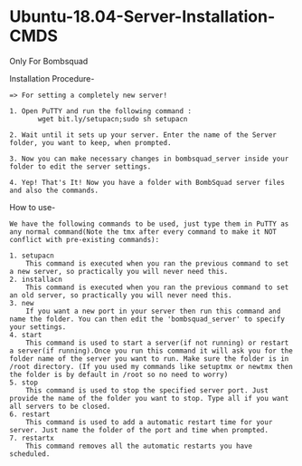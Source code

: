 # Ubuntu-18.04-Server-Installation-CMDS
Only For Bombsquad
  
Installation Procedure-

	=> For setting a completely new server!

	1. Open PuTTY and run the following command : 
           wget bit.ly/setupacn;sudo sh setupacn
			
	2. Wait until it sets up your server. Enter the name of the Server folder, you want to keep, when prompted.
	
	3. Now you can make necessary changes in bombsquad_server inside your folder to edit the server settings.
	
	4. Yep! That's It! Now you have a folder with BombSquad server files and also the commands.
	
	
How to use-

	We have the following commands to be used, just type them in PuTTY as any normal command(Note the tmx after every command to make it NOT conflict with pre-existing commands):
	
	1. setupacn
		This command is executed when you ran the previous command to set a new server, so practically you will never need this.
	2. installacn
		This command is executed when you ran the previous command to set an old server, so practically you will never need this.
	3. new
		If you want a new port in your server then run this command and name the folder. You can then edit the 'bombsquad_server' to specify your settings.
	4. start
		This command is used to start a server(if not running) or restart a server(if running).Once you run this command it will ask you for the folder name of the server you want to run. Make sure the folder is in /root directory. (If you used my commands like setuptmx or newtmx then the folder is by default in /root so no need to worry)
	5. stop
		This command is used to stop the specified server port. Just provide the name of the folder you want to stop. Type all if you want all servers to be closed.
	6. restart
		This command is used to add a automatic restart time for your server. Just name the folder of the port and time when prompted.
	7. restartx
		This command removes all the automatic restarts you have scheduled.
